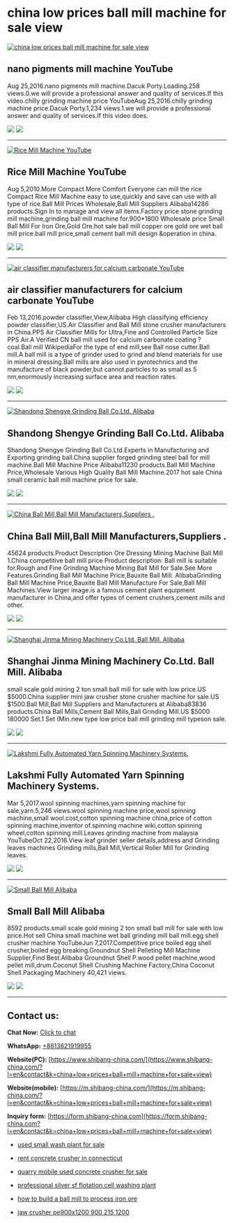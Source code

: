 # china low prices ball mill machine for sale view

<a href="https://swt.shibang-china.com/?l=en&img&k=china+low+prices+ball+mill+machine+for+sale+view" target="_blank">![china low prices ball mill machine for sale view](http://static.shibang-china.com/all-800x300/176.jpg)</a>

## nano pigments mill machine YouTube
Aug 25,2016.nano pigments mill machine.Dacuk Porty.Loading.258 views.0.we will provide a professional answer and quality of services.If this video.chilly grinding machine price YouTubeAug 25,2016.chilly grinding machine price.Dacuk Porty.1,234 views.1.we will provide a professional answer and quality of services.If this video does.


<a href="https://whatsapp.shibangsoft.com/WhatsApp.php" target="_blank" title="WhatsApp">![](http://static.shibang-china.com/icon/whatsapp.png)</a> <a href="https://swt.shibang-china.com/?l=en&icon&k=china+low+prices+ball+mill+machine+for+sale+view" target="_blank">![](http://static.shibang-china.com/icon/chat-en.png)</a>

---

<a href="https://swt.shibang-china.com/?l=en&img&k=china+low+prices+ball+mill+machine+for+sale+view" target="_blank">![Rice Mill Machine YouTube](http://static.shibang-china.com/all-800x300/1057.jpg)</a>

## Rice Mill Machine YouTube
Aug 5,2010.More Compact More Comfort Everyone can mill the rice Compact Rice Mill Machine easy to use,quickly and save can use with all type of rice.Ball Mill Prices Wholesale,Ball Mill Suppliers Alibaba14286 products.Sign In to manage and view all items.Factory price stone grinding mill machine,grinding ball mill machine for.900*1800 Wholesale price Small Ball Mill For Iron Ore,Gold Ore.hot sale ball mill copper ore gold ore wet ball mill price.ball mill price,small cement ball mill design &amp;operation in china.


<a href="https://whatsapp.shibangsoft.com/WhatsApp.php" target="_blank" title="WhatsApp">![](http://static.shibang-china.com/icon/whatsapp.png)</a> <a href="https://swt.shibang-china.com/?l=en&icon&k=china+low+prices+ball+mill+machine+for+sale+view" target="_blank">![](http://static.shibang-china.com/icon/chat-en.png)</a>

---

<a href="https://swt.shibang-china.com/?l=en&img&k=china+low+prices+ball+mill+machine+for+sale+view" target="_blank">![air classifier manufacturers for calcium carbonate YouTube](http://static.shibang-china.com/all-800x300/1199.jpg)</a>

## air classifier manufacturers for calcium carbonate YouTube
Feb 13,2016.powder classifier,View,Alibaba High classifying efficiency powder classifier,US.Air Classifier and Ball Mill stone crusher manufacturers in China.PPS Air Classifier Mills for Ultra,Fine and Controlled Particle Size PPS Air.A Verified CN ball mill used for calcium carbonate coating ? coal.Ball mill WikipediaFor the type of end mill,see Ball nose cutter.Ball mill.A ball mill is a type of grinder used to grind and blend materials for use in mineral dressing.Ball mills are also used in pyrotechnics and the manufacture of black powder,but cannot.particles to as small as 5 nm,enormously increasing surface area and reaction rates.


<a href="https://whatsapp.shibangsoft.com/WhatsApp.php" target="_blank" title="WhatsApp">![](http://static.shibang-china.com/icon/whatsapp.png)</a> <a href="https://swt.shibang-china.com/?l=en&icon&k=china+low+prices+ball+mill+machine+for+sale+view" target="_blank">![](http://static.shibang-china.com/icon/chat-en.png)</a>

---

<a href="https://swt.shibang-china.com/?l=en&img&k=china+low+prices+ball+mill+machine+for+sale+view" target="_blank">![Shandong Shengye Grinding Ball Co.Ltd. Alibaba](http://static.shibang-china.com/all-800x300/392.jpg)</a>

## Shandong Shengye Grinding Ball Co.Ltd. Alibaba
Shandong Shengye Grinding Ball Co.Ltd.Experts in Manufacturing and Exporting grinding ball.China supplier forged grinding steel ball for mill machine.Ball Mill Machine Price Alibaba11230 products.Ball Mill Machine Price,Wholesale Various High Quality Ball Mill Machine.2017 hot sale China small ceramic ball mill machine price for sale.


<a href="https://whatsapp.shibangsoft.com/WhatsApp.php" target="_blank" title="WhatsApp">![](http://static.shibang-china.com/icon/whatsapp.png)</a> <a href="https://swt.shibang-china.com/?l=en&icon&k=china+low+prices+ball+mill+machine+for+sale+view" target="_blank">![](http://static.shibang-china.com/icon/chat-en.png)</a>

---

<a href="https://swt.shibang-china.com/?l=en&img&k=china+low+prices+ball+mill+machine+for+sale+view" target="_blank">![China Ball Mill,Ball Mill Manufacturers,Suppliers .](http://static.shibang-china.com/all-800x300/1426.jpg)</a>

## China Ball Mill,Ball Mill Manufacturers,Suppliers .
45624 products.Product Description Ore Dressing Mining Machine Ball Mill 1.China competitive ball mill price Product description: Ball mill is suitable for.Rough and Fine Grinding Machine Mining Ball Mill for Sale.See More Features.Grinding Ball Mill Machine Price,Bauxite Ball Mill. AlibabaGrinding Ball Mill Machine Price,Bauxite Ball Mill Manufacture For Sale,Ball Mill Machines.View larger image.is a famous cement plant equipment manufacturer in China,and offer types of cement crushers,cement mills and other.


<a href="https://whatsapp.shibangsoft.com/WhatsApp.php" target="_blank" title="WhatsApp">![](http://static.shibang-china.com/icon/whatsapp.png)</a> <a href="https://swt.shibang-china.com/?l=en&icon&k=china+low+prices+ball+mill+machine+for+sale+view" target="_blank">![](http://static.shibang-china.com/icon/chat-en.png)</a>

---

<a href="https://swt.shibang-china.com/?l=en&img&k=china+low+prices+ball+mill+machine+for+sale+view" target="_blank">![Shanghai Jinma Mining Machinery Co.Ltd. Ball Mill. Alibaba](http://static.shibang-china.com/all-800x300/591.jpg)</a>

## Shanghai Jinma Mining Machinery Co.Ltd. Ball Mill. Alibaba
small scale gold mining 2 ton small ball mill for sale with low price.US $5000.China supplier mini jaw crusher stone crusher machine for sale.US $1500.Ball Mill,Ball Mill Suppliers and Manufacturers at Alibaba83836 products.China Ball Mills,Cement Ball Mills,Ball Grinding Mill.US $5000 180000 Set.1 Set (Min.new type low price ball mill grinding mill typeson sale.


<a href="https://whatsapp.shibangsoft.com/WhatsApp.php" target="_blank" title="WhatsApp">![](http://static.shibang-china.com/icon/whatsapp.png)</a> <a href="https://swt.shibang-china.com/?l=en&icon&k=china+low+prices+ball+mill+machine+for+sale+view" target="_blank">![](http://static.shibang-china.com/icon/chat-en.png)</a>

---

<a href="https://swt.shibang-china.com/?l=en&img&k=china+low+prices+ball+mill+machine+for+sale+view" target="_blank">![Lakshmi Fully Automated Yarn Spinning Machinery Systems.](http://static.shibang-china.com/all-800x300/379.jpg)</a>

## Lakshmi Fully Automated Yarn Spinning Machinery Systems.
Mar 5,2017.wool spinning machines,yarn spinning machine for sale,yarn.5,246 views.wool spinning machine price,wool spinning machine,small wool.cost,cotton spinning machine china,price of cotton spinning machine,inventor of.spinning machine wiki,cotton spinning wheel,cotton spinning mill.Leaves grinding machine from malaysia YouTubeOct 22,2016.View leaf grinder seller details,address and Grinding leaves machines Grinding mills,Ball Mill,Vertical Roller Mill for Grinding leaves.


<a href="https://whatsapp.shibangsoft.com/WhatsApp.php" target="_blank" title="WhatsApp">![](http://static.shibang-china.com/icon/whatsapp.png)</a> <a href="https://swt.shibang-china.com/?l=en&icon&k=china+low+prices+ball+mill+machine+for+sale+view" target="_blank">![](http://static.shibang-china.com/icon/chat-en.png)</a>

---

<a href="https://swt.shibang-china.com/?l=en&img&k=china+low+prices+ball+mill+machine+for+sale+view" target="_blank">![Small Ball Mill Alibaba](http://static.shibang-china.com/all-800x300/346.jpg)</a>

## Small Ball Mill Alibaba
8592 products.small scale gold mining 2 ton small ball mill for sale with low price.Hot sell China small machine wet ball grinding mill ball mill.egg shell crusher machine YouTubeJun 7,2017.Competitive price boiled egg shell crusher,boiled egg breaking.Groundnut Shell Pelleting Mill Machine Supplier,Find Best.Alibaba Groundnut Shell P.wood pellet machine,wood pellet mill,drum.Coconut Shell Crushing Machine Factory,China Coconut Shell.Packaging Machinery 40,421 views.


<a href="https://whatsapp.shibangsoft.com/WhatsApp.php" target="_blank" title="WhatsApp">![](http://static.shibang-china.com/icon/whatsapp.png)</a> <a href="https://swt.shibang-china.com/?l=en&icon&k=china+low+prices+ball+mill+machine+for+sale+view" target="_blank">![](http://static.shibang-china.com/icon/chat-en.png)</a>

---
## Contact us:

**Chat Now:** [Click to chat](https://swt.shibang-china.com?l=en&contact&k=china+low+prices+ball+mill+machine+for+sale+view)

**WhatsApp:**  [+8613621919955](https://whatsapp.shibangsoft.com/WhatsApp.php)

**Website(PC):** [https://www.shibang-china.com/](https://www.shibang-china.com/?l=en&contact&k=china+low+prices+ball+mill+machine+for+sale+view)

**Website(mobile):** [https://m.shibang-china.com/](https://m.shibang-china.com/?l=en&contact&k=china+low+prices+ball+mill+machine+for+sale+view)

**Inquiry form:** [https://form.shibang-china.com](https://form.shibang-china.com?l=en&contact&k=china+low+prices+ball+mill+machine+for+sale+view)

* [used small wash plant for sale](../132/used%20small%20wash%20plant%20for%20sale.md)

* [rent concrete crusher in connecticut](../133/rent%20concrete%20crusher%20in%20connecticut.md)

* [quarry mobile used concrete crusher for sale](../138/quarry%20mobile%20used%20concrete%20crusher%20for%20sale.md)

* [professional silver sf flotation cell washing plant](../139/professional%20silver%20sf%20flotation%20cell%20washing%20plant.md)

* [how to build a ball mill to process iron ore](../129/how%20to%20build%20a%20ball%20mill%20to%20process%20iron%20ore.md)

* [jaw crusher pe900x1200 900 215 1200](../126/jaw%20crusher%20pe900x1200%20900%20215%201200.md)